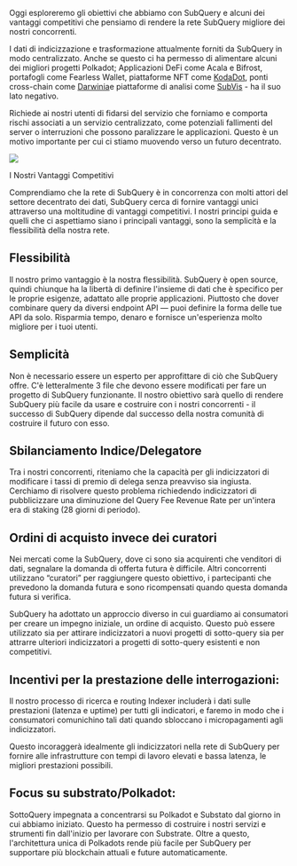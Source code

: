 
Oggi esploreremo gli obiettivi che abbiamo con SubQuery e alcuni dei vantaggi competitivi che pensiamo di rendere la rete SubQuery migliore dei nostri concorrenti.

I dati di indicizzazione e trasformazione attualmente forniti da SubQuery in modo centralizzato. Anche se questo ci ha permesso di alimentare alcuni dei migliori progetti Polkadot; Applicazioni DeFi come Acala e Bifrost, portafogli come Fearless Wallet, piattaforme NFT come [KodaDot](https://kodadot.xyz/), ponti cross-chain come [Darwinia](https://explorer.subquery.network/subquery/darwinia-network/darwinia)e piattaforme di analisi come [SubVis](https://subvis.io/) - ha il suo lato negativo.

Richiede ai nostri utenti di fidarsi del servizio che forniamo e comporta rischi associati a un servizio centralizzato, come potenziali fallimenti del server o interruzioni che possono paralizzare le applicazioni. Questo è un motivo importante per cui ci stiamo muovendo verso un futuro decentrato.

![](https://miro.medium.com/max/868/1*CPksnN9_jyMGQ0sSbiJvDQ.png)

I Nostri Vantaggi Competitivi

Comprendiamo che la rete di SubQuery è in concorrenza con molti attori del settore decentrato dei dati, SubQuery cerca di fornire vantaggi unici attraverso una moltitudine di vantaggi competitivi. I nostri principi guida e quelli che ci aspettiamo siano i principali vantaggi, sono la semplicità e la flessibilità della nostra rete.

## Flessibilità

Il nostro primo vantaggio è la nostra flessibilità. SubQuery è open source, quindi chiunque ha la libertà di definire l'insieme di dati che è specifico per le proprie esigenze, adattato alle proprie applicazioni. Piuttosto che dover combinare query da diversi endpoint API — puoi definire la forma delle tue API da solo. Risparmia tempo, denaro e fornisce un'esperienza molto migliore per i tuoi utenti.

## Semplicità

Non è necessario essere un esperto per approfittare di ciò che SubQuery offre. C'è letteralmente 3 file che devono essere modificati per fare un progetto di SubQuery funzionante. Il nostro obiettivo sarà quello di rendere SubQuery più facile da usare e costruire con i nostri concorrenti - il successo di SubQuery dipende dal successo della nostra comunità di costruire il futuro con esso.

## Sbilanciamento Indice/Delegatore

Tra i nostri concorrenti, riteniamo che la capacità per gli indicizzatori di modificare i tassi di premio di delega senza preavviso sia ingiusta. Cerchiamo di risolvere questo problema richiedendo indicizzatori di pubblicizzare una diminuzione del Query Fee Revenue Rate per un'intera era di staking (28 giorni di periodo).

## Ordini di acquisto invece dei curatori

Nei mercati come la SubQuery, dove ci sono sia acquirenti che venditori di dati, segnalare la domanda di offerta futura è difficile. Altri concorrenti utilizzano “curatori” per raggiungere questo obiettivo, i partecipanti che prevedono la domanda futura e sono ricompensati quando questa domanda futura si verifica.

SubQuery ha adottato un approccio diverso in cui guardiamo ai consumatori per creare un impegno iniziale, un ordine di acquisto. Questo può essere utilizzato sia per attirare indicizzatori a nuovi progetti di sotto-query sia per attrarre ulteriori indicizzatori a progetti di sotto-query esistenti e non competitivi.

## Incentivi per la prestazione delle interrogazioni:

Il nostro processo di ricerca e routing Indexer includerà i dati sulle prestazioni (latenza e uptime) per tutti gli indicatori, e faremo in modo che i consumatori comunichino tali dati quando sbloccano i micropagamenti agli indicizzatori.

Questo incoraggerà idealmente gli indicizzatori nella rete di SubQuery per fornire alle infrastrutture con tempi di lavoro elevati e bassa latenza, le migliori prestazioni possibili.

## Focus su substrato/Polkadot:

SottoQuery impegnata a concentrarsi su Polkadot e Substato dal giorno in cui abbiamo iniziato. Questo ha permesso di costruire i nostri servizi e strumenti fin dall'inizio per lavorare con Substrate. Oltre a questo, l'architettura unica di Polkadots rende più facile per SubQuery per supportare più blockchain attuali e future automaticamente.